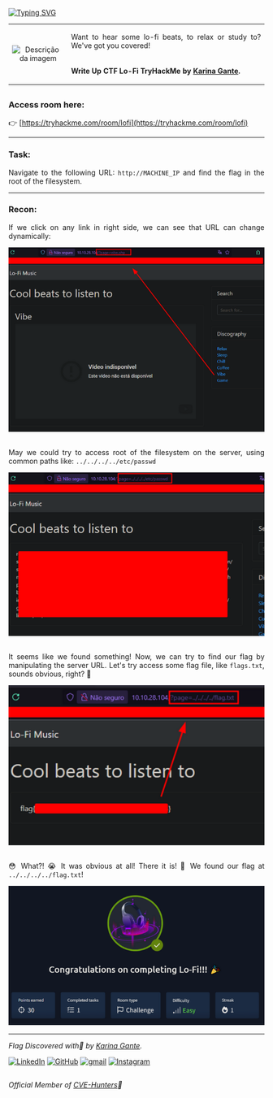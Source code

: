 <a href="https://git.io/typing-svg"><img src="https://readme-typing-svg.demolab.com?font=Fira+Code&duration=10000&pause=1000&color=AA07FF&width=435&lines=TryHackMe+-+Lo-Fi" alt="Typing SVG" /></a> 

<div align="center">

<table style="width:100%; table-layout:fixed;">
  <tr>
    <td rowspan="2" style="width:13%; text-align:center;">
      <img src="https://tryhackme-images.s3.amazonaws.com/room-icons/5de96d9ca744773ea7ef8c00-1737110160739" alt="Descrição da imagem" style="max-width:100%; height:auto;" />
    </td>
    <td style="width:50%;"><p align="justify">Want to hear some lo-fi beats, to relax or study to? We've got you covered!</p></td>
  </tr>
  <tr>
    <td><p><strong><p align="justify">Write Up CTF Lo-Fi TryHackMe by <a href="https://karinagante.github.io/" target="_blank" rel="noopener noreferrer">Karina Gante</a>.</strong></p>
</td>
  </tr>
</table>

</div> 

##

### Access room here:

👉 [https://tryhackme.com/room/lofi](https://tryhackme.com/room/lofi)

----

### Task: 
<p align="justify">Navigate to the following URL: <code>http://MACHINE_IP</code> and find the flag in the root of the filesystem.</p>

----

### Recon:
<p align="justify">If we click on any link in right side, we can see that URL can change dynamically:</p>

![Pages](./images/pages.png)

##

<p align="justify"> May we could try to access root of the filesystem on the server, using common paths like: <code>../../../../etc/passwd</code></p>

![Passwd](./images/passwd.png)

##

<p align="justify"> It seems like we found something! Now, we can try to find our flag by manipulating the server URL. Let's try access some flag file, like <code>flags.txt</code>, sounds obvious, right? 🤨</p>

![Flag](./images/flag.png)

##

<p align="justify"> 😳 What?! 😭 It was obvious at all! There it is! 🥳 We found our flag at <code>../../../../flag.txt</code>!</p>

![Done](./images/done.png)

----

*Flag Discovered with💜 by [Karina Gante](https://karinagante.github.io/).* 

[![LinkedIn](https://skillicons.dev/icons?i=linkedin&theme=dark)](https://www.linkedin.com/in/karina-gante/)
[![GitHub](https://skillicons.dev/icons?i=github&theme=dark)](https://www.github.com/KarinaGante/)
[![gmail](https://skillicons.dev/icons?i=gmail&theme=dark)](mailto:karina.g@aluno.ifsp.edu.br)
[![Instagram](https://skillicons.dev/icons?i=instagram&theme=dark)](https://www.instagram.com/karinovisk02/)

##

*Official Member of [CVE-Hunters](https://www.cvehunters.com/)🏹*